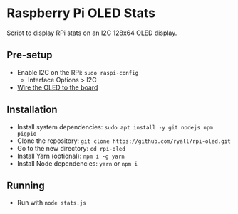 # Raspberry Pi OLED Stats

Script to display RPi stats on an I2C 128x64 OLED display.

## Pre-setup

- Enable I2C on the RPi: `sudo raspi-config`
  - Interface Options > I2C
- [Wire the OLED to the board](https://learn.adafruit.com/monochrome-oled-breakouts/circuitpython-wiring)

## Installation

- Install system dependencies: `sudo apt install -y git nodejs npm pigpio`
- Clone the repository: `git clone https://github.com/ryall/rpi-oled.git`
- Go to the new directory: `cd rpi-oled`
- Install Yarn (optional): `npm i -g yarn`
- Install Node dependencies: `yarn` or `npm i`

## Running

- Run with `node stats.js`
